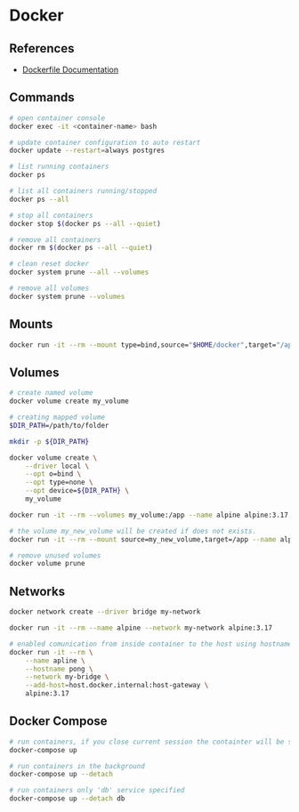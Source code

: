 # Docker

## References

-   [Dockerfile Documentation](https://docs.docker.com/engine/reference/builder/)

## Commands

```bash
# open container console
docker exec -it <container-name> bash
```

```bash
# update container configuration to auto restart
docker update --restart=always postgres
```

```bash
# list running containers
docker ps
```

```bash
# list all containers running/stopped
docker ps --all
```

```bash
# stop all containers
docker stop $(docker ps --all --quiet)

# remove all containers
docker rm $(docker ps --all --quiet)
```

```bash
# clean reset docker
docker system prune --all --volumes

# remove all volumes
docker system prune --volumes
```

## Mounts

```bash
docker run -it --rm --mount type=bind,source="$HOME/docker",target="/app" --name alpine alpine:3.17
```

## Volumes

```bash
# create named volume
docker volume create my_volume
```

```bash
# creating mapped volume
$DIR_PATH=/path/to/folder

mkdir -p ${DIR_PATH}

docker volume create \
    --driver local \
    --opt o=bind \
    --opt type=none \
    --opt device=${DIR_PATH} \
    my_volume
```

```bash
docker run -it --rm --volumes my_volume:/app --name alpine alpine:3.17
```

```bash
# the volume my_new_volume will be created if does not exists.
docker run -it --rm --mount source=my_new_volume,target=/app --name alpine alpine:3.17
```

```bash
# remove unused volumes
docker volume prune
```

## Networks

```bash
docker network create --driver bridge my-network

docker run -it --rm --name alpine --network my-network alpine:3.17
```

```bash
# enabled comunication from inside container to the host using hostname 'host.docker.internal'
docker run -it --rm \
    --name apline \
    --hostname pong \
    --network my-bridge \
    --add-host=host.docker.internal:host-gateway \
    alpine:3.17
```

## Docker Compose

```bash
# run containers, if you close current session the containter will be stopped
docker-compose up

# run containers in the background
docker-compose up --detach

# run containers only 'db' service specified
docker-compose up --detach db
```
